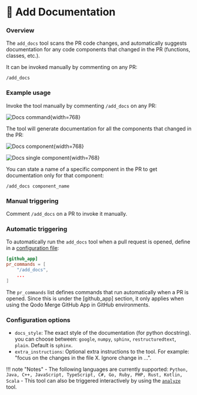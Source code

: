 # 💎 Add Documentation

### Overview

The `add_docs` tool scans the PR code changes, and automatically suggests documentation for any code components that changed in the PR (functions, classes, etc.).

It can be invoked manually by commenting on any PR:

```
/add_docs
```

### Example usage

Invoke the tool manually by commenting `/add_docs` on any PR:

![Docs command](https://codium.ai/images/pr_agent/docs_command.png){width=768}

The tool will generate documentation for all the components that changed in the PR:

![Docs component](https://codium.ai/images/pr_agent/docs_components.png){width=768}

![Docs single component](https://codium.ai/images/pr_agent/docs_single_component.png){width=768}

You can state a name of a specific component in the PR to get documentation only for that component:

```
/add_docs component_name
```

### Manual triggering

Comment `/add_docs` on a PR to invoke it manually.

### Automatic triggering

To automatically run the `add_docs` tool when a pull request is opened, define in a [configuration file](https://qodo-merge-docs.qodo.ai/usage-guide/configuration_options/):

```toml
[github_app]
pr_commands = [
    "/add_docs",
    ...
]
```

The `pr_commands` list defines commands that run automatically when a PR is opened. Since this is under the \[github\_app] section, it only applies when using the Qodo Merge GitHub App in GitHub environments.

### Configuration options

* `docs_style`: The exact style of the documentation (for python docstring). you can choose between: `google`, `numpy`, `sphinx`, `restructuredtext`, `plain`. Default is `sphinx`.
* `extra_instructions`: Optional extra instructions to the tool. For example: "focus on the changes in the file X. Ignore change in ...".

!!! note "Notes" - The following languages are currently supported: `Python, Java, C++, JavaScript, TypeScript, C#, Go, Ruby, PHP, Rust, Kotlin, Scala` - This tool can also be triggered interactively by using the [`analyze`](analyze.md) tool.
